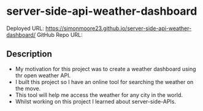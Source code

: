 # server-side-api-weather-dashboard

Deployed URL: https://simonmoore23.github.io/server-side-api-weather-dashboard/
GitHub Repo URL: 

## Description

- My motivation for this project was to create a weather dashboard using thr open weather API.
- I built this project so I have an online tool for searching the weather on the move.
- This tool will help me access the weather for any city in the world.
- Whilst working on this project I learned about server-side-APIs.


